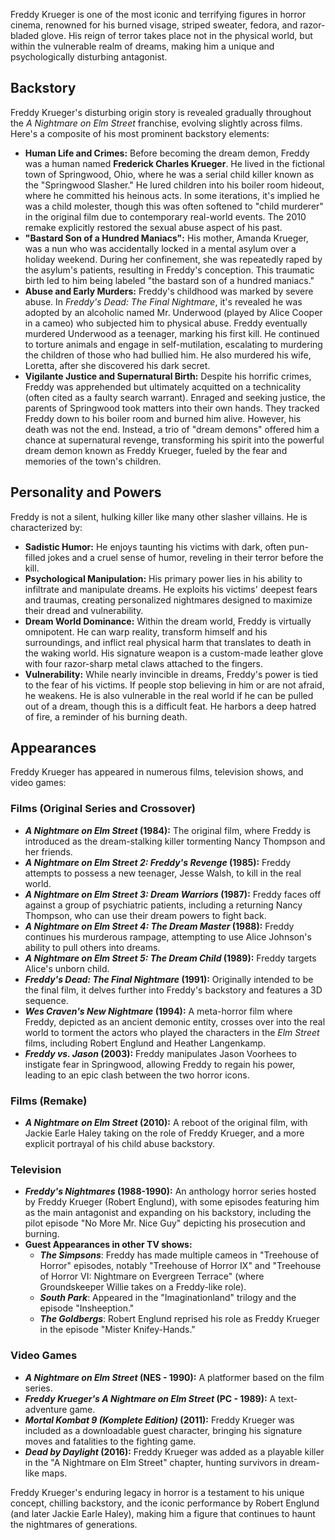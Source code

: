 Freddy Krueger is one of the most iconic and terrifying figures in horror cinema, renowned for his burned visage, striped sweater, fedora, and razor-bladed glove. His reign of terror takes place not in the physical world, but within the vulnerable realm of dreams, making him a unique and psychologically disturbing antagonist.

## Backstory

Freddy Krueger's disturbing origin story is revealed gradually throughout the *A Nightmare on Elm Street* franchise, evolving slightly across films. Here's a composite of his most prominent backstory elements:

* **Human Life and Crimes:** Before becoming the dream demon, Freddy was a human named **Frederick Charles Krueger**. He lived in the fictional town of Springwood, Ohio, where he was a serial child killer known as the "Springwood Slasher." He lured children into his boiler room hideout, where he committed his heinous acts. In some iterations, it's implied he was a child molester, though this was often softened to "child murderer" in the original film due to contemporary real-world events. The 2010 remake explicitly restored the sexual abuse aspect of his past.
* **"Bastard Son of a Hundred Maniacs":** His mother, Amanda Krueger, was a nun who was accidentally locked in a mental asylum over a holiday weekend. During her confinement, she was repeatedly raped by the asylum's patients, resulting in Freddy's conception. This traumatic birth led to him being labeled "the bastard son of a hundred maniacs."
* **Abuse and Early Murders:** Freddy's childhood was marked by severe abuse. In *Freddy's Dead: The Final Nightmare*, it's revealed he was adopted by an alcoholic named Mr. Underwood (played by Alice Cooper in a cameo) who subjected him to physical abuse. Freddy eventually murdered Underwood as a teenager, marking his first kill. He continued to torture animals and engage in self-mutilation, escalating to murdering the children of those who had bullied him. He also murdered his wife, Loretta, after she discovered his dark secret.
* **Vigilante Justice and Supernatural Birth:** Despite his horrific crimes, Freddy was apprehended but ultimately acquitted on a technicality (often cited as a faulty search warrant). Enraged and seeking justice, the parents of Springwood took matters into their own hands. They tracked Freddy down to his boiler room and burned him alive. However, his death was not the end. Instead, a trio of "dream demons" offered him a chance at supernatural revenge, transforming his spirit into the powerful dream demon known as Freddy Krueger, fueled by the fear and memories of the town's children.

## Personality and Powers

Freddy is not a silent, hulking killer like many other slasher villains. He is characterized by:

* **Sadistic Humor:** He enjoys taunting his victims with dark, often pun-filled jokes and a cruel sense of humor, reveling in their terror before the kill.
* **Psychological Manipulation:** His primary power lies in his ability to infiltrate and manipulate dreams. He exploits his victims' deepest fears and traumas, creating personalized nightmares designed to maximize their dread and vulnerability.
* **Dream World Dominance:** Within the dream world, Freddy is virtually omnipotent. He can warp reality, transform himself and his surroundings, and inflict real physical harm that translates to death in the waking world. His signature weapon is a custom-made leather glove with four razor-sharp metal claws attached to the fingers.
* **Vulnerability:** While nearly invincible in dreams, Freddy's power is tied to the fear of his victims. If people stop believing in him or are not afraid, he weakens. He is also vulnerable in the real world if he can be pulled out of a dream, though this is a difficult feat. He harbors a deep hatred of fire, a reminder of his burning death.

## Appearances

Freddy Krueger has appeared in numerous films, television shows, and video games:

### Films (Original Series and Crossover)

* ***A Nightmare on Elm Street* (1984):** The original film, where Freddy is introduced as the dream-stalking killer tormenting Nancy Thompson and her friends.
* ***A Nightmare on Elm Street 2: Freddy's Revenge* (1985):** Freddy attempts to possess a new teenager, Jesse Walsh, to kill in the real world.
* ***A Nightmare on Elm Street 3: Dream Warriors* (1987):** Freddy faces off against a group of psychiatric patients, including a returning Nancy Thompson, who can use their dream powers to fight back.
* ***A Nightmare on Elm Street 4: The Dream Master* (1988):** Freddy continues his murderous rampage, attempting to use Alice Johnson's ability to pull others into dreams.
* ***A Nightmare on Elm Street 5: The Dream Child* (1989):** Freddy targets Alice's unborn child.
* ***Freddy's Dead: The Final Nightmare* (1991):** Originally intended to be the final film, it delves further into Freddy's backstory and features a 3D sequence.
* ***Wes Craven's New Nightmare* (1994):** A meta-horror film where Freddy, depicted as an ancient demonic entity, crosses over into the real world to torment the actors who played the characters in the *Elm Street* films, including Robert Englund and Heather Langenkamp.
* ***Freddy vs. Jason* (2003):** Freddy manipulates Jason Voorhees to instigate fear in Springwood, allowing Freddy to regain his power, leading to an epic clash between the two horror icons.

### Films (Remake)

* ***A Nightmare on Elm Street* (2010):** A reboot of the original film, with Jackie Earle Haley taking on the role of Freddy Krueger, and a more explicit portrayal of his child abuse backstory.

### Television

* ***Freddy's Nightmares* (1988-1990):** An anthology horror series hosted by Freddy Krueger (Robert Englund), with some episodes featuring him as the main antagonist and expanding on his backstory, including the pilot episode "No More Mr. Nice Guy" depicting his prosecution and burning.
* **Guest Appearances in other TV shows:**
    * ***The Simpsons***: Freddy has made multiple cameos in "Treehouse of Horror" episodes, notably "Treehouse of Horror IX" and "Treehouse of Horror VI: Nightmare on Evergreen Terrace" (where Groundskeeper Willie takes on a Freddy-like role).
    * ***South Park***: Appeared in the "Imaginationland" trilogy and the episode "Insheeption."
    * ***The Goldbergs***: Robert Englund reprised his role as Freddy Krueger in the episode "Mister Knifey-Hands."

### Video Games

* ***A Nightmare on Elm Street* (NES - 1990):** A platformer based on the film series.
* ***Freddy Krueger's A Nightmare on Elm Street* (PC - 1989):** A text-adventure game.
* ***Mortal Kombat 9 (Komplete Edition)* (2011):** Freddy Krueger was included as a downloadable guest character, bringing his signature moves and fatalities to the fighting game.
* ***Dead by Daylight* (2016):** Freddy Krueger was added as a playable killer in the "A Nightmare on Elm Street" chapter, hunting survivors in dream-like maps.

Freddy Krueger's enduring legacy in horror is a testament to his unique concept, chilling backstory, and the iconic performance by Robert Englund (and later Jackie Earle Haley), making him a figure that continues to haunt the nightmares of generations.